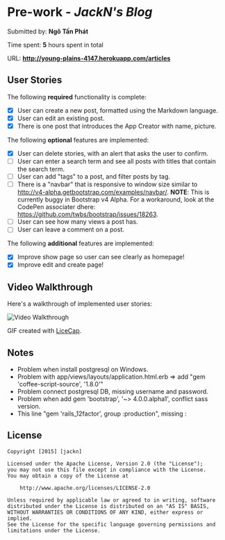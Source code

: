 # Pre-work - *JackN's Blog*

Submitted by: **Ngô Tấn Phát**

Time spent: **5** hours spent in total

URL: **http://young-plains-4147.herokuapp.com/articles**

## User Stories

The following **required** functionality is complete:

* [x] User can create a new post, formatted using the Markdown language.
* [x] User can edit an existing post.
* [x] There is one post that introduces the App Creator with name, picture.

The following **optional** features are implemented:
* [x] User can delete stories, with an alert that asks the user to confirm.
* [ ] User can enter a search term and see all posts with titles that contain the search term.
* [ ] User can add "tags" to a post, and filter posts by tag. 
* [ ] There is a "navbar" that is responsive to window size similar to http://v4-alpha.getbootstrap.com/examples/navbar/. **NOTE**: This is currently buggy in Bootstrap v4 Alpha. For a workaround, look at the CodePen associater dhere: https://github.com/twbs/bootstrap/issues/18263. 
* [ ] User can see how many views a post has. 
* [ ] User can leave a comment on a post.

The following **additional** features are implemented:

- [x] Improve show page so user can see clearly as homepage!
- [x] Improve edit and create page!

## Video Walkthrough 

Here's a walkthrough of implemented user stories:

![Video Walkthrough](http://s17.postimg.org/onksglibj/jackn_ruby.gif)

GIF created with [LiceCap](http://www.cockos.com/licecap/).

## Notes

- Problem when install postgresql on Windows.
- Problem with app/views/layouts/application.html.erb => add "gem 'coffee-script-source', '1.8.0'"
- Problem connect postgresql DB, missing username and password.
- Problem when add gem 'bootstrap', '~> 4.0.0.alpha1', conflict sass version.
- This line "gem 'rails_12factor', group :production", missing :

## License

    Copyright [2015] [jackn]

    Licensed under the Apache License, Version 2.0 (the "License");
    you may not use this file except in compliance with the License.
    You may obtain a copy of the License at

        http://www.apache.org/licenses/LICENSE-2.0

    Unless required by applicable law or agreed to in writing, software
    distributed under the License is distributed on an "AS IS" BASIS,
    WITHOUT WARRANTIES OR CONDITIONS OF ANY KIND, either express or implied.
    See the License for the specific language governing permissions and
    limitations under the License.
